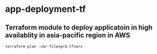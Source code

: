 # app-deployment-tf
## Terraform module to deploy applicatoin in high availablity in asia-pacific region in AWS



```
terraform plan -var-file=prd.tfvars
```